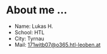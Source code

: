 About me ...
==============

* Name: Lukas H.
* School: HTL
* City: Tyrnau
* Mail: 171witb07@o365.htl-leoben.at
